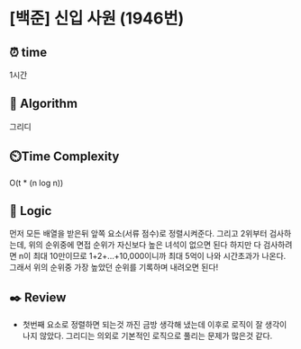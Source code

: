 # [백준] 신입 사원 (1946번)

## ⏰ **time**

1시간

## :pushpin: **Algorithm**

그리디

## ⏲️**Time Complexity**

O(t \* (n log n))

## :round_pushpin: **Logic**

먼저 모든 배열을 받은뒤 앞쪽 요소(서류 점수)로 정렬시켜준다.
그리고 2위부터 검사하는데, 위의 순위중에 면접 순위가 자신보다 높은 녀석이 없으면 된다
하지만 다 검사하려면 n이 최대 10만이므로 1+2+...+10,000이니까 최대 5억이 나와 시간초과가 나온다.
그래서 위의 순위중 가장 높았던 순위를 기록하며 내려오면 된다!

## :black_nib: **Review**

- 첫번째 요소로 정렬하면 되는것 까진 금방 생각해 냈는데 이후로 로직이 잘 생각이 나지 않았다.
  그리디는 의외로 기본적인 로직으로 풀리는 문제가 많은것 같다.
